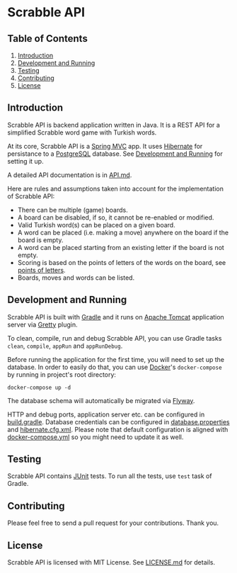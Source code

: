 # Scrabble API

## Table of Contents

1. [Introduction](#introduction)
3. [Development and Running](#development-and-running)
4. [Testing](#testing)
5. [Contributing](#contributing)
6. [License](#license)

## Introduction

Scrabble API is backend application written in Java. It is a REST API for a simplified Scrabble word game with Turkish words.

At its core, Scrabble API is a [Spring MVC](https://spring.io/) app. It uses [Hibernate](https://hibernate.org/) for persistance to a [PostgreSQL](https://www.postgresql.org/) database. See [Development and Running](#development-and-running) for setting it up.

A detailed API documentation is in [API.md](API.md).

Here are rules and assumptions taken into account for the implementation of Scrabble API:

* There can be multiple (game) boards.
* A board can be disabled, if so, it cannot be re-enabled or modified.
* Valid Turkish word(s) can be placed on a given board.
* A word can be placed (i.e. making a move) anywhere on the board if the board is empty.
* A word can be placed starting from an existing letter if the board is not empty.
* Scoring is based on the points of letters of the words on the board, see [points of letters](LETTER_POINTS.md).
* Boards, moves and words can be listed.

## Development and Running

Scrabble API is built with [Gradle](https://gradle.org/) and it runs on [Apache Tomcat](http://tomcat.apache.org/) application server via [Gretty](http://akhikhl.github.io/gretty-doc/index.html) plugin.

To clean, compile, run and debug Scrabble API, you can use Gradle tasks `clean`, `compile`, `appRun` and `appRunDebug`. 

Before running the application for the first time, you will need to set up the database. In order to easily do that, you can use [Docker](https://www.docker.com/)'s `docker-compose` by running in project's root directory:

```docker-compose up -d```

The database schema will automatically be migrated via [Flyway](https://flywaydb.org/).

HTTP and debug ports, application server etc. can be configured in [build.gradle](build.gradle). Database credentials can be configured in [database.properties](src/main/resources/database.properties) and [hibernate.cfg.xml](src/main/resources/hibernate.cfg.xml). Please note that default configuration is aligned with [docker-compose.yml](docker-compose.yml) so you might need to update it as well. 

## Testing

Scrabble API contains [JUnit](https://junit.org/junit5/) tests. To run all the tests, use `test` task of Gradle.

## Contributing

Please feel free to send a pull request for your contributions. Thank you.

## License

Scrabble API is licensed with MIT License. See [LICENSE.md](LICENSE.md) for details.
